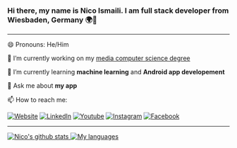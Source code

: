 ### Hi there, my name is Nico Ismaili. I am **full stack developer** from **Wiesbaden, Germany** 🌍👋
---

😄 Pronouns: He/Him

🔭 I’m currently working on my [media computer science degree](https://www.hs-rm.de/en/faculties/design-computer-science-media/degree-programs/media-computer-science-bsc)

🌱 I’m currently learning **machine learning** and **Android app developement**

💬 Ask me about **my app**

📫 How to reach me:

[![Website](https://img.shields.io/badge/website-000000?style=for-the-badge&logo=About.me&logoColor=white)](https://nico.ismaili.de/)
[![LinkedIn](https://img.shields.io/badge/LinkedIn-0077B5?style=for-the-badge&logo=linkedin&logoColor=white)](https://www.linkedin.com/in/ismailinico/)
[![Youtube](https://img.shields.io/badge/YouTube-FF0000?style=for-the-badge&logo=youtube&logoColor=white)](https://www.youtube.com/channel/UCZmR0vqCMM1BWo-OkvX99EA)
[![Instagram](https://img.shields.io/badge/Instagram-E4405F?style=for-the-badge&logo=instagram&logoColor=white)](https://www.instagram.com/nico.ismaili/)
[![Facebook](https://img.shields.io/badge/Facebook-1877F2?style=for-the-badge&logo=facebook&logoColor=white)](https://www.facebook.com/nico.ismaili/)

---
<a href="https://github.com/ismailinico">
  <img align="top" src="https://github-readme-stats.vercel.app/api?username=ismailinico&locale=en&hide=contribs" alt="Nico's github stats"/>
</a>
<a href="https://github.com/ismailinico">
  <img align="top" src="https://github-readme-stats.vercel.app/api/top-langs/?username=ismailinico&exclude_repo=ismailinico.github.io&layout=compact&langs_count=10&hide_title=true" alt="My languages"/>
</a>
